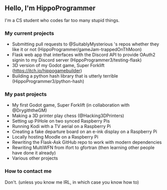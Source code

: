 ## Hello, I'm HippoProgrammer
I'm a CS student who codes far too many stupid things.

### My current projects
* Submitting pull requests to @SuitablyMysterious 's repos whether they like it or not (HippoProgrammer/gameJam-trappedOnThMoon)
* Flask web app that interfaces with the Discord API to provide OAuth2 signin to my Discord server (HippoProgrammer3/testing-flask)
* 3D version of my Godot game, Super Forklift (https://itch.io/hippogamebuilder)
* Building a python hash library that is utterly terrible (HippoProgrammer3/python-hash)

### My past projects
* My first Godot game, Super Forklift (in collaboration with @DrygiththeGM)
* Making a 3D printer play chess (@Hacking3DPrinters)
* Setting up PiHole on two synced Raspberry Pis
* Running Kodi with a TV aerial on a Raspberry Pi
* Creating a fake departure board on an e-ink display on a Raspberry Pi
* Locally hosting Moodle on a Raspberry Pi
* Rewriting the Flask-Ask GitHub repo to work with modern dependencies
* Rewriting MultiWFN from ifort to gfortran (then learning other people have done it already)
* Various other projects

### How to contact me
Don't. (unless you know me IRL, in which case you know how to)
